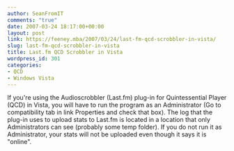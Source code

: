 ```yaml
---
author: SeanFromIT
comments: "true"
date: 2007-03-24 18:17:00+00:00
layout: post
link: https://feeney.mba/2007/03/24/last-fm-qcd-scrobbler-in-vista/
slug: last-fm-qcd-scrobbler-in-vista
title: Last.fm QCD Scrobbler in Vista
wordpress_id: 301
categories:
- QCD
- Windows Vista
---
```


If you're using the Audioscrobbler (Last.fm) plug-in for Quintessential Player (QCD) in Vista, you will have to run the program as an Administrator (Go to compatibility tab in link Properties and check that box). The log that the plug-in uses to upload stats to Last.fm is located in a location that only Administrators can see (probably some temp folder). If you do not run it as Administrator, your stats will not be uploaded even though it says it is "online".
